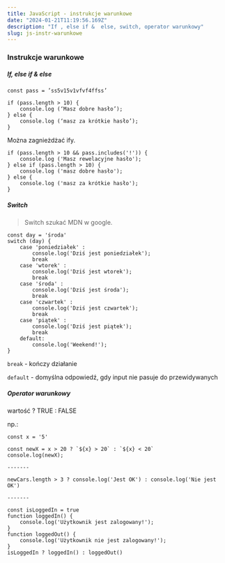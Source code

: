 ```yaml
---
title: JavaScript - instrukcje warunkowe
date: "2024-01-21T11:19:56.169Z"
description: "If , else if &  else, switch, operator warunkowy"
slug: js-instr-warunkowe
---
```

### Instrukcje warunkowe
##### If, else if & else
    const pass = ’ss5v15v1vfvf4ffss’

    if (pass.length > 10) {
        console.log (‘Masz dobre hasło’);
    } else {
        console.log (‘masz za krótkie hasło’);
    }

Można zagnieżdżać ify.

    if (pass.length > 10 && pass.includes('!')) {
        console.log ('Masz rewelacyjne hasło');
    } else if (pass.length > 10) {
        console.log ('masz dobre hasło');
    } else {
        console.log ('masz za krótkie hasło');
    }

##### Switch
> Switch szukać MDN w google.

    const day = 'środa'
    switch (day) {
        case 'poniedziałek' :
            console.log('Dziś jest poniedziałek');
            break
        case 'wtorek' :
            console.log('Dziś jest wtorek');
            break
        case 'środa' :
            console.log('Dziś jest środa');
            break
        case 'czwartek' :
            console.log('Dziś jest czwartek');
            break
        case 'piątek' :
            console.log('Dziś jest piątek');
            break
        default:
            console.log('Weekend!');
    }

`break` - kończy działanie

`default` - domyślna odpowiedź, gdy input nie pasuje do przewidywanych

##### Operator warunkowy
wartość ? TRUE : FALSE

np.:

    const x = '5'

    const newX = x > 20 ? `${x} > 20` : `${x} < 20`
    console.log(newX);

    -------

    newCars.length > 3 ? console.log('Jest OK') : console.log('Nie jest OK')

    -------

    const isLoggedIn = true
    function loggedIn() {
        console.log('Użytkownik jest zalogowany!');
    }
    function loggedOut() {
        console.log('Użytkownik nie jest zalogowany!');
    }
    isLoggedIn ? loggedIn() : loggedOut()

